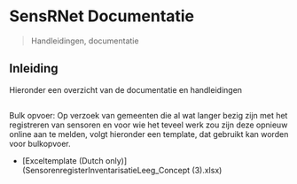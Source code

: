 # SensRNet Documentatie
> Handleidingen, documentatie

## Inleiding
Hieronder een overzicht van de documentatie en handleidingen 

##
Bulk opvoer:
Op verzoek van gemeenten die al wat langer bezig zijn met het registreren van sensoren en voor wie het teveel werk zou zijn deze opnieuw online aan te melden, volgt hieronder een template, dat gebruikt kan worden voor bulkopvoer.

- [Exceltemplate (Dutch only)](SensorenregisterInventarisatieLeeg_Concept (3).xlsx)
